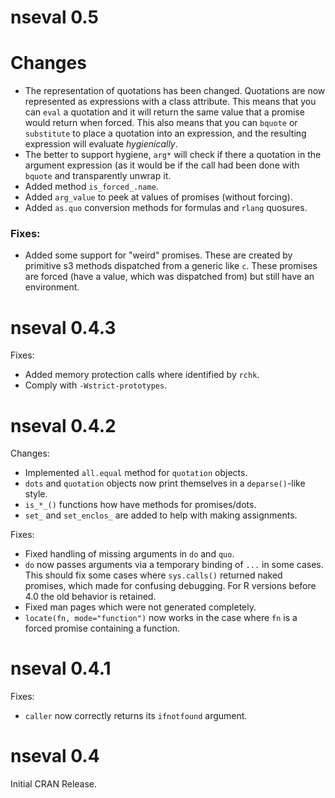 # nseval 0.5

# Changes

* The representation of quotations has been changed. Quotations are now represented as expressions with a class attribute. This means that you can `eval` a quotation and it will return the same value that a promise would return when forced. This also means that you can `bquote` or `substitute` to place a quotation into an expression, and the resulting expression will evaluate _hygienically_.
* The better to support hygiene, `arg*` will check if there a quotation in the argument expression (as it would be if the call had been done with `bquote` and transparently unwrap it.
* Added method `is_forced_.name`.
* Added `arg_value` to peek at values of promises (without forcing).
* Added `as.quo` conversion methods for formulas and `rlang` quosures.

### Fixes:

* Added some support for "weird" promises. These are created by primitive s3 methods dispatched from a generic like `c`. These promises are forced (have a value, which was dispatched from) but still have an environment.

# nseval 0.4.3

Fixes:
* Added memory protection calls where identified by `rchk`.
* Comply with `-Wstrict-prototypes`.

# nseval 0.4.2

Changes:
* Implemented `all.equal` method for `quotation` objects.
* `dots` and `quotation` objects now print themselves in a `deparse()`-like style.
* `is_*_()` functions how have methods for promises/dots.
* `set_` and `set_enclos_` are added to help with making assignments.

Fixes:
* Fixed handling of missing arguments in `do` and `quo`.
* `do` now passes arguments via a temporary binding of `...` in some
  cases. This should fix some cases where `sys.calls()` returned naked
  promises, which made for confusing debugging. For R versions before 
  4.0 the old behavior is retained.
* Fixed man pages which were not generated completely.
* `locate(fn, mode="function")` now works in the case where `fn` is
  a forced promise containing a function.


# nseval 0.4.1

Fixes:
 * `caller` now correctly returns its `ifnotfound` argument.
 
# nseval 0.4

Initial CRAN Release.
